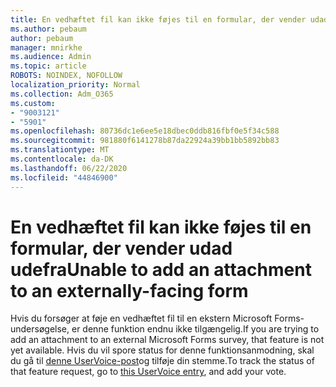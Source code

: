 ```yaml
---
title: En vedhæftet fil kan ikke føjes til en formular, der vender udad udefra
ms.author: pebaum
author: pebaum
manager: mnirkhe
ms.audience: Admin
ms.topic: article
ROBOTS: NOINDEX, NOFOLLOW
localization_priority: Normal
ms.collection: Adm_O365
ms.custom:
- "9003121"
- "5901"
ms.openlocfilehash: 80736dc1e6ee5e18dbec0ddb816fbf0e5f34c588
ms.sourcegitcommit: 981880f6141278b87da22924a39bb1bb5892bb83
ms.translationtype: MT
ms.contentlocale: da-DK
ms.lasthandoff: 06/22/2020
ms.locfileid: "44846900"
---
```

# <a name="unable-to-add-an-attachment-to-an-externally-facing-form"></a><span data-ttu-id="de44f-102">En vedhæftet fil kan ikke føjes til en formular, der vender udad udefra</span><span class="sxs-lookup"><span data-stu-id="de44f-102">Unable to add an attachment to an externally-facing form</span></span>

<span data-ttu-id="de44f-103">Hvis du forsøger at føje en vedhæftet fil til en ekstern Microsoft Forms-undersøgelse, er denne funktion endnu ikke tilgængelig.</span><span class="sxs-lookup"><span data-stu-id="de44f-103">If you are trying to add an attachment to an external Microsoft Forms survey, that feature is not yet available.</span></span> <span data-ttu-id="de44f-104">Hvis du vil spore status for denne funktionsanmodning, skal du gå til [denne UserVoice-post](https://go.microsoft.com/fwlink/?linkid=2133069)og tilføje din stemme.</span><span class="sxs-lookup"><span data-stu-id="de44f-104">To track the status of that feature request, go to [this UserVoice entry](https://go.microsoft.com/fwlink/?linkid=2133069), and add your vote.</span></span>
